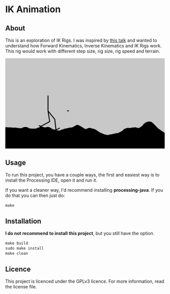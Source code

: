 # IK Animation

## About

This is an exploration of IK Rigs. I was inspired by [this talk](https://www.youtube.com/watch?v=KLjTU0yKS00) and wanted to understand how Forward Kinematics, Inverse Kinematics and IK Rigs work. This rig would work with different step size, rig size, rig speed and terrain.

![Screenshot of the IK](screenshots/screenshot.png)

## Usage

To run this project, you have a couple ways, the first and easiest way is to install the Processing IDE, open it and run it.

If you want a cleaner way, I'd recommend installing **processing-java**. If you do that you can then just do:

```
make
```

## Installation

**I do not recommend to install this project**, but you still have the option.

```
make build
sudo make install
make clean
```

## Licence

This project is licenced under the GPLv3 licence.
For more information, read the license file.
